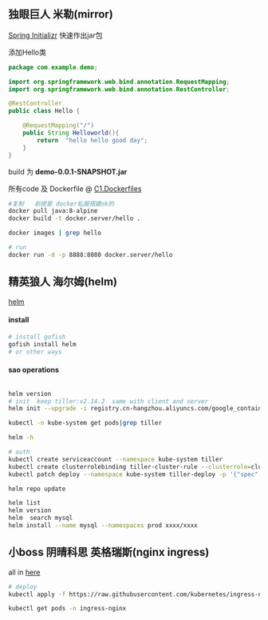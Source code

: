 ## 独眼巨人 米勒(mirror)

[Spring Initializr](https://start.spring.io/) 快速作出jar包 

添加Hello类

```java
package com.example.demo;

import org.springframework.web.bind.annotation.RequestMapping;
import org.springframework.web.bind.annotation.RestController;

@RestController
public class Hello {

    @RequestMapping("/")
    public String Helloworld(){
        return  "hello hello good day";
    }
}

```

build 为 **demo-0.0.1-SNAPSHOT.jar**   

所有code 及 Dockerfile @  [C1.Dockerfiles](https://github.com/hyd-raiders/C1.Dockerfiles.git)

```bash
#复制   前提是 docker私服搭建ok的
docker pull java:8-alpine
docker build -t docker.server/hello .

docker images | grep hello

# run 
docker run -d -p 8888:8080 docker.server/hello

```





## 精英狼人 海尔姆(helm)

[helm](https://github.com/helm/helm)

#### install

```bash
# install gofish
gofish install helm
# or other ways
```

#### sao operations

```bash

helm version 
# init  keep tiller:v2.14.2  same with client and server
helm init --upgrade -i registry.cn-hangzhou.aliyuncs.com/google_containers/tiller:v2.14.2 --stable-repo-url https://kubernetes.oss-cn-hangzhou.aliyuncs.com/charts

kubectl -n kube-system get pods|grep tiller

helm -h

# auth
kubectl create serviceaccount --namespace kube-system tiller
kubectl create clusterrolebinding tiller-cluster-rule --clusterrole=cluster-admin --serviceaccount=kube-system:tiller
kubectl patch deploy --namespace kube-system tiller-deploy -p '{"spec":{"template":{"spec":{"serviceAccount":"tiller"}}}}'


```

```bash
helm repo update 

helm list
helm version
helm  search mysql
helm install --name mysql --namespaces prod xxxx/xxxx
```



## 小boss  阴晴科思 英格瑞斯(nginx ingress)

all in [here](https://github.com/kubernetes/ingress-nginx)

```bash
# deploy
kubectl apply -f https://raw.githubusercontent.com/kubernetes/ingress-nginx/master/deploy/static/mandatory.yaml

kubectl get pods -n ingress-nginx

```

